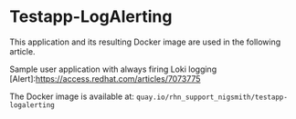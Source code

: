 # Testapp-LogAlerting
This application and its resulting Docker image are used in the following article.
 
Sample user application with always firing Loki logging [Alert]:https://access.redhat.com/articles/7073775

The Docker image is available at: `quay.io/rhn_support_nigsmith/testapp-logalerting`
